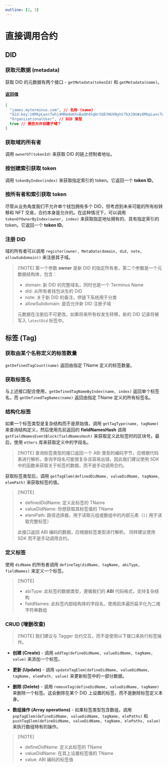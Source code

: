 ```yaml
---
outline: [2, 3]
---
```


# 直接调用合约

## DID

### 获取元数据 (metadata)

获取 DID 的元数据有两个接口 - `getMetadata(tokenId)` 和 `getMetadata(name)`。

#### 返回值

```json
[
  "james.myterminus.com", // 名称 (name)
  "did:key:z6MkpLwxcTwhj4MRm4eKhvBadK45qHr5QEYHUXNyhCfkXJ9U#z6MkpLwxcTwhj4MRm4eKhvBadK45qHr5QEYHUXNyhCfkXJ9U", // 从助记词派生的 DID
  "OrganizationalUser", // DID 类型
  true // 是否允许创建子域？
]
````

### 获取域的所有者

调用 `ownerOf(tokenId)` 来获取 DID 的链上控制者地址。

### 按创建索引获取 token

调用 `tokenByIndex(index)` 来获取指定索引的 token。它返回一个 **token ID**。

### 按所有者和索引获取 token

尽管从业务角度我们不允许单个钱包拥有多个 DID，但考虑到未来可能的所有权转移和 NFT 交易，合约本身是允许的。在这种情况下，可以调用 `tokenOfOwnerByIndex(owner, index)` 来获取指定地址拥有的、具有指定索引的 token。它返回一个 **token ID**。

### 注册 DID

域的所有者可以调用 `register(owner, MetaData(domain, did, note, allowSubdomain))` 来注册其子域。

> [\!NOTE]
> 第一个参数 **owner** 是新 DID 的指定所有者，第二个参数是一个元数据结构体，包含：
>
>   - domain: 新 DID 的完整域名，同时也是一个 Terminus Name
>   - did: 从所有者钱包派生的 DID
>   - note: 关于新 DID 的备注，供链下系统用于分类
>   - allowSubdomain: 是否允许新 DID 注册子域
>
> 元数据在注册后不可更改。如果将来所有权发生转移，新的 DID 记录将被写入 `latestDid` 标签中。

## 标签 (Tag)

### 获取由某个名称定义的标签数量

`getDefinedTagCount(name)` 返回由指定 TName 定义的标签数量。

### 获取标签名

与上述接口配合使用，`getDefinedTagNameByIndex(name, index)` 返回单个标签名，而 `getDefinedTagNames(name)` 返回由指定 TName 定义的所有标签名。

### 结构化标签

如果一个标签类型是复杂结构而不是原始值，调用 `getTagType(name, tagName)` 来查询结构定义，然后使用先前返回的 **fieldNamesHash** 调用 `getFieldNamesEventBlock(fieldNamesHash)` 来获取定义此标签时的区块号。最后，使用 `ethers` 库来获取定义中的字段名。

> [\!NOTE]
> 查询标签类型的接口返回一个 ABI 类型的编码字节，应根据代码表进行解析。查询字段名可能很复杂且容易出错，因此我们建议使用 SDK 中的函数来获取关于标签的数据，而不是手动调用合约。

获取标签类型后，调用 `getTagElem(definedDidName, valueDidName, tagName, elemPath)` 来获取标签的值。

> [\!NOTE]
>
>   - definedDidName: 定义此标签的 TName
>   - valueDidName: 你想获取其标签值的 TName
>   - elemPath: 路径选择器，用于读取元组或数组中的内部元素（`[]` 用于读取完整标签）
>
> 此接口返回 ABI 编码的数据，应根据标签类型进行解析。
> 同样建议使用 SDK 而不是手动调用合约。

### 定义标签

使用 `didName` 的所有者调用 `defineTag(didName, tagName, abiType, fieldNames)` 来定义一个标签。

> [\!NOTE]
>
>   - abiType: 此标签的数据类型，遵循我们的 **ABI** 代码格式，支持复杂结构
>   - fieldNames: 此标签内部结构体的字段名，使用前序遍历扁平化为二维字符串数组

### CRUD (增删改查)

> [\!NOTE]
> 我们建议与 Tagger 合约交互，而不是使用以下接口来执行标签操作。

- **创建 (Create)** - 调用 `addTag(defineDidName, valueDidName, tagName, value)` 来添加一个标签。

- **更新 (Update)** - 调用 `updateTagElem(defineDidName, valueDidName, tagName, elemPath, value)` 来更新标签中的一部分数据。

- **删除 (Delete)** - 调用 `removeTag(defineDidName, valueDidName, tagName)` 来删除一个标签。这会删除在某个 DID 上设置的标签，而不是删除标签定义本身。

- **数组操作 (Array operations)** - 如果标签类型包含数组，调用 `popTagElem(defineDidName, valueDidName, tagName, elePaths)` 和 `pushTagElem(defineDidName, valueDidName, tagName, elePaths, value)` 来执行数组特有的操作。

> [\!NOTE]
>
>   - defineDidName: 定义此标签的 TName
>   - valueDidName: 在其上设置标签值的 TName
>   - value: ABI 编码的标签值
